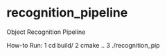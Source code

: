# recognition_pipeline
Object Recognition Pipeline

How-to Run:
1 cd build/
2 cmake ..
3 ./recognition_pip
